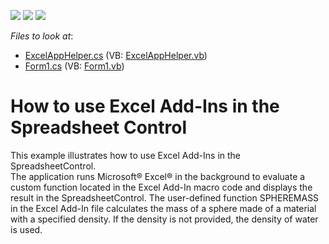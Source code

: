 <!-- default badges list -->
![](https://img.shields.io/endpoint?url=https://codecentral.devexpress.com/api/v1/VersionRange/128613984/13.2.5%2B)
[![](https://img.shields.io/badge/Open_in_DevExpress_Support_Center-FF7200?style=flat-square&logo=DevExpress&logoColor=white)](https://supportcenter.devexpress.com/ticket/details/E5012)
[![](https://img.shields.io/badge/📖_How_to_use_DevExpress_Examples-e9f6fc?style=flat-square)](https://docs.devexpress.com/GeneralInformation/403183)
<!-- default badges end -->
<!-- default file list -->
*Files to look at*:

* [ExcelAppHelper.cs](./CS/SpreadsheetAddIn/ExcelAppHelper.cs) (VB: [ExcelAppHelper.vb](./VB/SpreadsheetAddIn/ExcelAppHelper.vb))
* [Form1.cs](./CS/SpreadsheetAddIn/Form1.cs) (VB: [Form1.vb](./VB/SpreadsheetAddIn/Form1.vb))
<!-- default file list end -->
# How to use Excel Add-Ins in the Spreadsheet Control


<p>This example illustrates how to use Excel Add-Ins in the SpreadsheetControl.<br />
The application runs Microsoft® Excel® in the background to evaluate a custom function located in the Excel Add-In macro code and displays the result in the SpreadsheetControl. The user-defined function SPHEREMASS in the Excel Add-In file calculates the mass of a sphere made of a material with a specified density. If the density is not provided, the density of water is used.</p>
